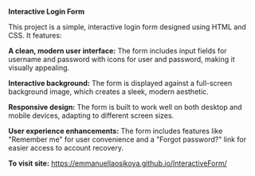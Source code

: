 **Interactive Login Form**

This project is a simple, interactive login form designed using HTML and CSS. It features:

**A clean, modern user interface:** The form includes input fields for username and password with icons for user and password, making it visually appealing.

**Interactive background:** The form is displayed against a full-screen background image, which creates a sleek, modern aesthetic.

**Responsive design:** The form is built to work well on both desktop and mobile devices, adapting to different screen sizes.

**User experience enhancements:** The form includes features like "Remember me" for user convenience and a "Forgot password?" link for easier access to account recovery.

**To visit site:** https://emmanuellaosikoya.github.io/InteractiveForm/
